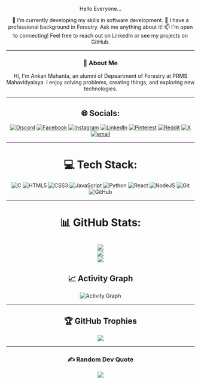 <div align="center">

Hello Everyone...

🔭 I’m currently developing my skills in software development.
💬 I have a professional background in Forestry. Ask me anything about it!
📫 I'm open to connecting! Feel free to reach out on LinkedIn or see my projects on GitHub.

---

### 👋 About Me
Hi, I'm Ankan Mahanta, an alumni of Depeartment of Forestry at PRMS Mahavidyalaya. I enjoy solving problems, creating things, and exploring new technologies.

---

## 🌐 Socials:
[![Discord](https://img.shields.io/badge/Discord-%237289DA.svg?logo=discord&logoColor=white)](https://discord.gg/[YourUsername]) 
[![Facebook](https://img.shields.io/badge/Facebook-%231877F2.svg?logo=Facebook&logoColor=white)](https://facebook.com/[YourUsername]) 
[![Instagram](https://img.shields.io/badge/Instagram-%23E4405F.svg?logo=Instagram&logoColor=white)](https://instagram.com/[YourUsername]) 
[![LinkedIn](https://img.shields.io/badge/LinkedIn-%230077B5.svg?logo=linkedin&logoColor=white)](https://linkedin.com/in/[YourUsername]) 
[![Pinterest](https://img.shields.io/badge/Pinterest-%23E60023.svg?logo=Pinterest&logoColor=white)](https://pinterest.com/[YourUsername]/) 
[![Reddit](https://img.shields.io/badge/Reddit-%23FF4500.svg?logo=Reddit&logoColor=white)](https://reddit.com/user/[YourUsername]) 
[![X](https://img.shields.io/badge/X-black.svg?logo=X&logoColor=white)](https://x.com/[YourUsername]) 
[![email](https://img.shields.io/badge/Email-D14836?logo=gmail&logoColor=white)](mailto:[youremail@gmail.com])

---

# 💻 Tech Stack:
![C](https://img.shields.io/badge/c-%2300599C.svg?style=plastic&logo=c&logoColor=white) 
![HTML5](https://img.shields.io/badge/html5-%23E34F26.svg?style=plastic&logo=html5&logoColor=white) 
![CSS3](https://img.shields.io/badge/css3-%231572B6.svg?style=plastic&logo=css3&logoColor=white)
![JavaScript](https://img.shields.io/badge/javascript-%23323330.svg?style=plastic&logo=javascript&logoColor=%23F7DF1E) 
![Python](https://img.shields.io/badge/python-3670A0?style=plastic&logo=python&logoColor=ffdd54)
![React](https://img.shields.io/badge/react-%2320232a.svg?style=plastic&logo=react&logoColor=%2361DAFB)
![NodeJS](https://img.shields.io/badge/node.js-6DA55F?style=plastic&logo=node.js&logoColor=white)
![Git](https://img.shields.io/badge/git-%23F05033.svg?style=plastic&logo=git&logoColor=white) 
![GitHub](https://img.shields.io/badge/github-%23121011.svg?style=plastic&logo=github&logoColor=white)

---

# 📊 GitHub Stats:
![](https://github-readme-stats.vercel.app/api/top-langs/?username=ankanmahanta890-rgb&theme=aura&hide_border=false&include_all_commits=false&count_private=false&layout=compact)<br/>
![](https://github-readme-stats.vercel.app/api?username=ankanmahanta890-rgb&theme=aura&hide_border=false&include_all_commits=false&count_private=false)<br/>
![](https://github-readme-streak-stats.herokuapp.com/?user=ankanmahanta890-rgb&theme=aura&hide_border=false)<br/>
---

## 📈 Activity Graph
<img src="https://github-readme-activity-graph.vercel.app/graph?username=ankanmahanta890-rgb&theme=react-dark&hide_border=true" alt="Activity Graph"/>

---

## 🏆 GitHub Trophies
![](https://github-profile-trophy.vercel.app/?username=ankanmahanta890-rgb&theme=neon&no-frame=false&no-bg=false&margin-w=4)

---

### ✍️ Random Dev Quote
![](https://quotes-github-readme.vercel.app/api?type=horizontal&theme=dark)


</div>
